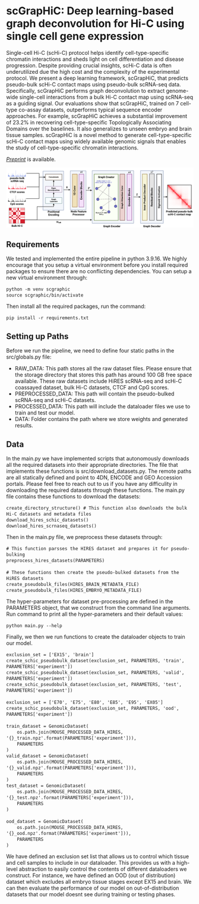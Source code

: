 # scGrapHiC: Deep learning-based graph deconvolution for Hi-C using single cell gene expression

Single-cell Hi-C (scHi-C) protocol helps identify cell-type-specific chromatin interactions and sheds light on cell differentiation and disease progression. Despite providing crucial insights, scHi-C data is often underutilized due the high cost and the complexity of the experimental protocol. We present a deep learning framework, scGrapHiC, that predicts pseudo-bulk scHi-C contact maps using pseudo-bulk scRNA-seq data. Specifically, scGrapHiC performs graph deconvolution to extract genome-wide single-cell interactions from a bulk Hi-C contact map using scRNA-seq as a guiding signal. Our evaluations show that scGrapHiC, trained on 7 cell-type co-assay datasets, outperforms typical sequence encoder approaches. For example, scGrapHiC achieves a substantial improvement of $23.2\%$ in recovering cell-type-specific Topologically Associating Domains over the baselines. It also generalizes to unseen embryo and brain tissue samples. scGrapHiC is a novel method to generate cell-type-specific scHi-C contact maps using widely available genomic signals that enables the study of cell-type-specific chromatin interactions.

[*Preprint*]() is available.

![scGrapHiC model overview](https://github.com/rsinghlab/scGrapHiC/blob/main/scgraphic_arch.png?raw=true)

## Requirements
We tested and implemented the entire pipeline in python 3.9.16. We highly encourage that you setup a virtual environment before you install required packages to ensure there are no conflicting dependencies. You can setup a new virtual environment through: 

```
python -m venv scgraphic
source scgraphic/bin/activate 
```

Then install all the required packages, run the command:
```
pip install -r requirements.txt
```

## Setting up Paths
Before we run the pipeline, we need to define four static paths in the src/globals.py file: 
- RAW_DATA: This path stores all the raw dataset files. Please ensure that the storage directory that stores this path has around 100 GB free space available. These raw datasets include HiRES scRNA-seq and scHi-C coassayed dataset, bulk Hi-C datasets, CTCF and CpG scores.  
- PREPROCESSED_DATA: This path will contain the pseudo-bulked scRNA-seq and scHi-C datasets.
- PROCESSED_DATA: This path will include the dataloader files we use to train and test our model. 
- DATA: Folder contains the path where we store weights and generated results. 

## Data

In the main.py we have implemented scripts that autonomously downloads all the required datasets into their appropriate directories. The file that implements these functions is src/download_datasets.py. The remote paths are all statically defined and point to 4DN, ENCODE and GEO Accession portals. Please feel free to reach out to us if you have any difficulity in downloading the required datasets through these functions. The main.py file contains these functions to download the datasets:

```
create_directory_structure() # This function also downloads the bulk Hi-C datasets and metadata files
download_hires_schic_datasets()
download_hires_scrnaseq_datasets()
```

Then in the main.py file, we preprocess these datasets through: 

```
# This function parsses the HIRES dataset and prepares it for pseudo-bulking
preprocess_hires_datasets(PARAMETERS)

# These functions then create the pseudo-bulked datasets from the HiRES datasets
create_pseudobulk_files(HIRES_BRAIN_METADATA_FILE)
create_pseudobulk_files(HIRES_EMBRYO_METADATA_FILE)
```

The hyper-parameters for dataset pre-processing are defined in the PARAMETERS object, that we construct from the command line arguments. Run command to print all the hyper-parameters and their default values:
```
python main.py --help
```

Finally, we then we run functions to create the dataloader objects to train our model. 

```
exclusion_set = ['EX15', 'brain']
create_schic_pseudobulk_dataset(exclusion_set, PARAMETERS, 'train', PARAMETERS['experiment'])
create_schic_pseudobulk_dataset(exclusion_set, PARAMETERS, 'valid', PARAMETERS['experiment'])
create_schic_pseudobulk_dataset(exclusion_set, PARAMETERS, 'test', PARAMETERS['experiment'])

exclusion_set = ['E70', 'E75', 'E80', 'E85', 'E95', 'EX05']
create_schic_pseudobulk_dataset(exclusion_set, PARAMETERS, 'ood', PARAMETERS['experiment'])

train_dataset = GenomicDataset(
    os.path.join(MOUSE_PROCESSED_DATA_HIRES, '{}_train.npz'.format(PARAMETERS['experiment'])),
    PARAMETERS
)
valid_dataset = GenomicDataset(
    os.path.join(MOUSE_PROCESSED_DATA_HIRES, '{}_valid.npz'.format(PARAMETERS['experiment'])),
    PARAMETERS
)
test_dataset = GenomicDataset(
    os.path.join(MOUSE_PROCESSED_DATA_HIRES, '{}_test.npz'.format(PARAMETERS['experiment'])),
    PARAMETERS
)

ood_dataset = GenomicDataset(
    os.path.join(MOUSE_PROCESSED_DATA_HIRES, '{}_ood.npz'.format(PARAMETERS['experiment'])),
    PARAMETERS
)
```
We have defined an exclusion set list that allows us to control which tissue and cell samples to include in our dataloader. This provides us with a high-level abstraction to easily control the contents of different dataloaders we construct. For instance, we have defined an OOD (out of distribution) dataset which excludes all embryo tissue stages except EX15 and brain. We can then evaluate the performance of our model on out-of-distribution datasets that our model doesnt see during training or testing phases. 

## 

